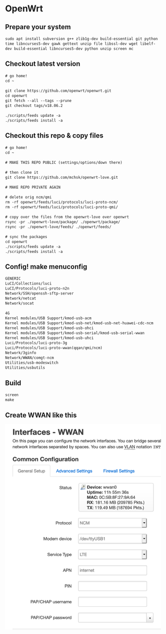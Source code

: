 # OpenWrt

## Prepare your system
```
sudo apt install subversion g++ zlib1g-dev build-essential git python time libncurses5-dev gawk gettext unzip file libssl-dev wget libelf-dev build-essential libncurses5-dev python unzip screen mc
```

## Checkout latest version
```
# go home!
cd ~

git clone https://github.com/openwrt/openwrt.git
cd openwrt
git fetch --all --tags --prune
git checkout tags/v18.06.2

./scripts/feeds update -a
./scripts/feeds install -a
```

## Checkout this repo & copy files
```
# go home!
cd ~

# MAKE THIS REPO PUBLIC (settings/options/down there)

# then clone it
git clone https://github.com/mchsk/openwrt-love.git

# MAKE REPO PRIVATE AGAIN

# delete orig ncm/qmi
rm -rf openwrt/feeds/luci/protocols/luci-proto-ncm/
rm -rf openwrt/feeds/luci/protocols/luci-proto-qmi/

# copy over the files from the openwrt-love over openwrt
rsync -pr ./openwrt-love/package/ ./openwrt/package/
rsync -pr ./openwrt-love/feeds/ ./openwrt/feeds/

# sync the packages
cd openwrt
./scripts/feeds update -a
./scripts/feeds install -a
```

## Config! make menuconfig
```
GENERIC
LuCI/Collections/luci
LuCI/Protocols/luci-proto-n2n
Network/SSH/openssh-sftp-server
Network/netcat
Network/socat

4G
Kernel modules/USB Support/kmod-usb-acm
Kernel modules/USB Support/kmod-usb-net/kmod-usb-net-huawei-cdc-ncm
Kernel modules/USB Support/kmod-usb-ohci
Kernel modules/USB Support/kmod-usb-serial/kmod-usb-serial-wwan
Kernel modules/USB Support/kmod-usb-uhci
Luci/Protocols/luci-proto-3g
Luci/Protocols/luci-proto-wwan(qqan/qmi/ncm)
Network/3ginfo
Network/WWAN/comgt-ncm
Utilities/usb-modeswitch
Utilities/usbutils
```

## Build
```
screen
make
```

## Create WWAN like this
![wwan](https://github.com/mchsk/openwrt-love/raw/master/img/wwan.png "wwan")

